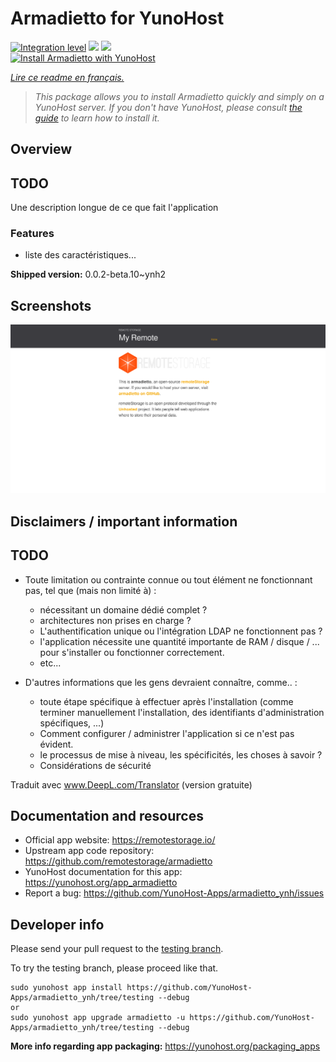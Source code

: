 <!--
N.B.: This README was automatically generated by https://github.com/YunoHost/apps/tree/master/tools/README-generator
It shall NOT be edited by hand.
-->

# Armadietto for YunoHost

[![Integration level](https://dash.yunohost.org/integration/armadietto.svg)](https://dash.yunohost.org/appci/app/armadietto) ![](https://ci-apps.yunohost.org/ci/badges/armadietto.status.svg) ![](https://ci-apps.yunohost.org/ci/badges/armadietto.maintain.svg)  
[![Install Armadietto with YunoHost](https://install-app.yunohost.org/install-with-yunohost.svg)](https://install-app.yunohost.org/?app=armadietto)

*[Lire ce readme en français.](./README_fr.md)*

> *This package allows you to install Armadietto quickly and simply on a YunoHost server.
If you don't have YunoHost, please consult [the guide](https://yunohost.org/#/install) to learn how to install it.*

## Overview

## TODO

Une description longue de ce que fait l'application

### Features

- liste des caractéristiques...


**Shipped version:** 0.0.2-beta.10~ynh2



## Screenshots

![](./doc/screenshots/armadietto.png)

## Disclaimers / important information

## TODO

* Toute limitation ou contrainte connue ou tout élément ne fonctionnant pas, tel que (mais non limité à) :
    * nécessitant un domaine dédié complet ?
    * architectures non prises en charge ?
    * L'authentification unique ou l'intégration LDAP ne fonctionnent pas ?
    * l'application nécessite une quantité importante de RAM / disque / ... pour s'installer ou fonctionner correctement.
    * etc...

* D'autres informations que les gens devraient connaître, comme.. :
    * toute étape spécifique à effectuer après l'installation (comme terminer manuellement l'installation, des identifiants d'administration spécifiques, ...)
    * Comment configurer / administrer l'application si ce n'est pas évident.
    * le processus de mise à niveau, les spécificités, les choses à savoir ?
    * Considérations de sécurité

Traduit avec www.DeepL.com/Translator (version gratuite)
## Documentation and resources

* Official app website: https://remotestorage.io/
* Upstream app code repository: https://github.com/remotestorage/armadietto
* YunoHost documentation for this app: https://yunohost.org/app_armadietto
* Report a bug: https://github.com/YunoHost-Apps/armadietto_ynh/issues

## Developer info

Please send your pull request to the [testing branch](https://github.com/YunoHost-Apps/armadietto_ynh/tree/testing).

To try the testing branch, please proceed like that.
```
sudo yunohost app install https://github.com/YunoHost-Apps/armadietto_ynh/tree/testing --debug
or
sudo yunohost app upgrade armadietto -u https://github.com/YunoHost-Apps/armadietto_ynh/tree/testing --debug
```

**More info regarding app packaging:** https://yunohost.org/packaging_apps